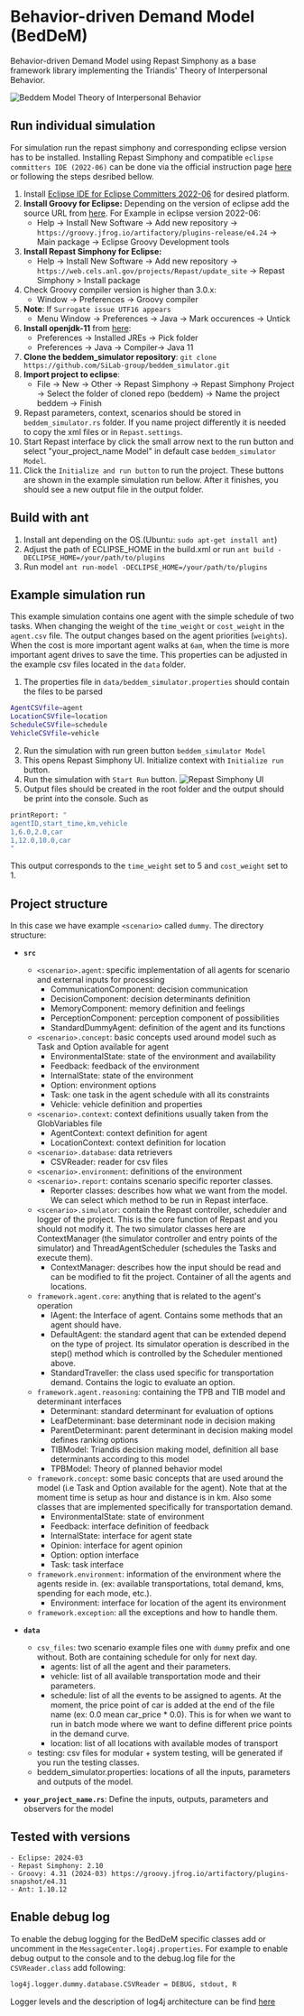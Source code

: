 # Behavior-driven Demand Model (BedDeM)
Behavior-driven Demand Model using Repast Simphony as a base framework library implementing the Triandis' Theory of Interpersonal Behavior.

![Beddem Model Theory of Interpersonal Behavior](docs/beddemTIB.PNG)

## Run individual simulation
For simulation run the repast simphony and corresponding eclipse version has to be installed. Installing Repast Simphony and compatible `eclipse committers IDE (2022-06)` can be done via the official instruction page [here](https://repast.github.io/download.html) or following the steps desribed bellow.

1. Install [Eclipse IDE for Eclipse Committers 2022-06](https://www.eclipse.org/downloads/packages/release/2022-06/r/eclipse-ide-eclipse-committers) for desired platform.
2. **Install Groovy for Eclipse:** Depending on the version of eclipse add the source URL from [here](https://github.com/groovy/groovy-eclipse/wiki). For Example in eclipse version 2022-06: 
     - Help -> Install New Software -> Add new repository ->  `https://groovy.jfrog.io/artifactory/plugins-release/e4.24` -> Main package -> Eclipse Groovy Development tools
3. **Install Repast Simphony for Eclipse:**
    - Help -> Install New Software -> Add new repository -> `https://web.cels.anl.gov/projects/Repast/update_site` -> Repast Simphony > Install package
4. Check Groovy compiler version is higher than 3.0.x:
    - Window -> Preferences -> Groovy compiler
5. **Note**: If `Surrogate issue UTF16 appears`
    - Menu Window -> Preferences -> Java -> Mark occurences -> Untick
6. **Install openjdk-11** from [here](https://jdk.java.net/archive/):
    - Preferences -> Installed JREs -> Pick folder
    - Preferences -> Java -> Compiler-> Java 11
7. **Clone the beddem_simulator repository**: `git clone https://github.com/SiLab-group/beddem_simulator.git`
8. **Import project to eclipse**:
    - File -> New -> Other -> Repast Simphony -> Repast Simphony Project -> Select the folder of cloned repo (beddem) -> Name the project beddem -> Finish
9. Repast parameters, context, scenarios should be stored in `beddem_simulator.rs` folder. If you name project differently it is needed to copy the xml files or in `Repast.settings`.
10. Start Repast interface by click the small arrow next to the run button and select "your_project_name Model" in default case `beddem_simulator Model`.
11. Click the `Initialize and run button` to run the project. These buttons are shown in the example simulation run bellow. After it finishes, you should see a new output file in the output folder.
 
## Build with ant
1. Install ant depending on the OS.(Ubuntu: `sudo apt-get install ant`)
2. Adjust the path of ECLIPSE_HOME in the build.xml or run `ant build -DECLIPSE_HOME=/your/path/to/plugins`
3. Run model `ant run-model -DECLIPSE_HOME=/your/path/to/plugins`

## Example simulation run
 This example simulation contains one agent with the simple schedule of two tasks. When changing the weight of the `time_weight` or `cost_weight` in the `agent.csv` file. 
 The output changes based on the agent priorities (`weights`). When the cost is more important agent walks at `6am`, when the time is more important agent drives to save the time.
 This properties can be adjusted in the example csv files located in the `data` folder.
 1. The properties file in `data/beddem_simulator.properties` should contain the files to be parsed
 
```bash
AgentCSVfile=agent
LocationCSVfile=location
ScheduleCSVfile=schedule
VehicleCSVfile=vehicle
```
2. Run the simulation with run green button `beddem_simulator Model`
3. This opens Repast Simphony UI. Initialize context with `Initialize run` button.
4. Run the simulation with `Start Run` button.
![Repast Simphony UI](docs/contextSimphony.PNG)
5. Output files should be created in the root folder and the output should be print into the console. Such as 

```bash
printReport: "
agentID,start_time,km,vehicle
1,6.0,2.0,car
1,12.0,10.0,car
"
```
This output corresponds to the `time_weight` set to 5 and `cost_weight` set to 1.

## Project structure
In this case we have example `<scenario>` called `dummy`. The directory structure:
* **`src`**
	- `<scenario>.agent`: specific implementation of all agents for scenario and external inputs for processing
	   + CommunicationComponent: decision communication
	   + DecisionComponent: decision determinants definition
	   + MemoryComponent: memory definition and feelings
	   + PerceptionComponent: perception component of possibilities
	   + StandardDummyAgent: definition of the agent and its functions
	- `<scenario>.concept`: basic concepts used around model such as Task and Option available for agent
	   + EnvironmentalState: state of the environment and availability
	   + Feedback: feedback of the environment
	   + InternalState: state of the environment
	   + Option: environment options
	   + Task: one task in the agent schedule with all its constraints
	   + Vehicle: vehicle definition and properties
	- `<scenario>.context`: context definitions usually taken from the GlobVariables file
	   + AgentContext: context definition for agent
	   + LocationContext: context definition for location
	- `<scenario>.database`: data retrievers
	   + CSVReader: reader for csv files
	- `<scenario>.environment`: definitions of the environment
	- `<scenario>.report`: contains scenario specific reporter classes.
		+ Reporter classes: describes how what we want from the model. We can select which method to be run in Repast interface.
	- `<scenario>.simulator`: contain the Repast controller, scheduler and logger of the project. This is the core function of Repast and you should not modify it. The two simulator classes here are ContextManager (the simulator controller and entry points of the simulator) and ThreadAgentScheduler (schedules the Tasks and execute them).
		+ ContextManager: describes how the input should be read and can be modified to fit the project. Container of all the agents and locations.
	- `framework.agent.core`: anything that is related to the agent's operation
		+ IAgent: the Interface of agent. Contains some methods that an agent should have. 
		+ DefaultAgent: the standard agent that can be extended depend on the type of project. Its simulator operation is described in the step() method which is controlled by the Scheduler mentioned above.
		+ StandardTraveller: the class used specific for transportation demand. Contains the logic to evaluate an option. 
	- `framework.agent.reasoning`: containing the TPB and TIB model and determinant interfaces
		+ Determinant: standard determinant for evaluation of options
		+ LeafDeterminant: base determinant node in decision making 
		+ ParentDeterminant: parent determinant in decision making model defines ranking options
		+ TIBModel: Triandis decision making model, definition all base determinants according to this model
		+ TPBModel: Theory of planned behavior model
	- `framework.concept`: some basic concepts that are used around the model (i.e Task and Option available for the agent). Note that at the moment time is setup as hour and distance is in km. Also some classes that are implemented specifically for transportation demand.
	    + EnvironmentalState: state of environment
	    + Feedback: interface definition of feedback
	    + InternalState: interface for agent state 
	    + Opinion: interface for agent opinion
	    + Option: option interface
	    + Task: task interface
	- `framework.environment`: information of the environment where the agents reside in. (ex: available transportations, total demand, kms, spending for each mode, etc.).
	    + Environment: interface for location of the agent its environment
	- `framework.exception`: all the exceptions and how to handle them.
	
* **`data`**
	- `csv_files`: two scenario example files one with `dummy` prefix and one without. Both are containing schedule for only for next day.
		+ agents: list of all the agent and their parameters.
		+ vehicle: list of all available transportation mode and their parameters.
		+ schedule: list of all the events to be assigned to agents. At the moment, the price point of car is added at the end of the file name (ex: 0.0 mean car_price * 0.0). This is for when we want to run in batch mode where we want to define different price points in the demand curve.
		+ location: list of all locations with available modes of transport
	- testing: csv files for modular + system testing, will be generated if you run the testing classes.
	- beddem_simulator.properties: locations of all the inputs, parameters and outputs of the model.
* **`your_project_name.rs`**: Define the inputs, outputs, parameters and observers for the model


## Tested with versions
	- Eclipse: 2024-03
	- Repast Simphony: 2.10
	- Groovy: 4.31 (2024-03) https://groovy.jfrog.io/artifactory/plugins-snapshot/e4.31
	- Ant: 1.10.12

## Enable debug log
To enable the debug logging for the BedDeM specific classes add or uncomment in the
`MessageCenter.log4j.properties`. For example to enable debug output to the console and to the debug.log file for the `CSVReader.class` add following:

```bash
log4j.logger.dummy.database.CSVReader = DEBUG, stdout, R
```
Logger levels and the description of log4j architecture can be find [here](https://logging.apache.org/log4j/2.x/manual/architecture.html)

